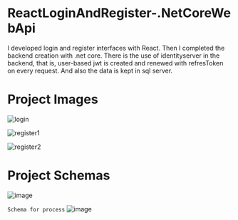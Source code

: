 # ReactLoginAndRegister-.NetCoreWebApi
 I developed login and register interfaces with React. Then I completed the backend creation with .net core. There is the use of identityserver in the backend, that is, user-based jwt is created and renewed with refresToken on every request. And also the data is kept in sql server.

# Project Images
 
 ![login](https://user-images.githubusercontent.com/71414017/172064085-5b5850ac-7600-46f9-a8c9-c044fa91b50e.png)

 ![register1](https://user-images.githubusercontent.com/71414017/172064088-c7eb8078-a1b7-4d14-8c99-135db42aa6bc.png)

 ![register2](https://user-images.githubusercontent.com/71414017/172064093-f8955f3b-695c-4590-80c1-f145ef9a37a8.png)

 # Project Schemas
 
![image](https://user-images.githubusercontent.com/71414017/172063999-7368be02-83b2-4942-a2ad-d6b4de1ce07f.png)

`Schema for process`
![image](https://user-images.githubusercontent.com/71414017/172064002-1831cbbc-a2ca-4d99-a573-9d768b47b303.png)

